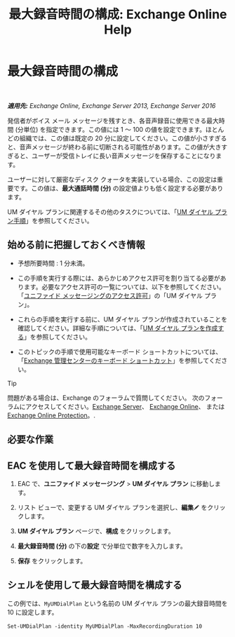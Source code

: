 ﻿---
title: '最大録音時間の構成: Exchange Online Help'
TOCTitle: 最大録音時間の構成
ms:assetid: 18eeb567-1048-4c82-93cf-612cb12ec5e3
ms:mtpsurl: https://technet.microsoft.com/ja-jp/library/Ee423539(v=EXCHG.150)
ms:contentKeyID: 49895272
ms.date: 05/22/2018
mtps_version: v=EXCHG.150
ms.translationtype: HT
---

# 最大録音時間の構成

 

_**適用先:** Exchange Online, Exchange Server 2013, Exchange Server 2016_

発信者がボイス メール メッセージを残すとき、各音声録音に使用できる最大時間 (分単位) を指定できます。この値には 1 ～ 100 の値を設定できます。ほとんどの組織では、この値は既定の 20 分に設定してください。この値が小さすぎると、音声メッセージが終わる前に切断される可能性があります。この値が大きすぎると、ユーザーが受信トレイに長い音声メッセージを保存することになります。

ユーザーに対して厳密なディスク クォータを実装している場合、この設定は重要です。この値は、<strong>最大通話時間 (分)</strong> の設定値よりも低く設定する必要があります。

UM ダイヤル プランに関連するその他のタスクについては、「[UM ダイヤル プラン手順](um-dial-plan-procedures-exchange-2013-help.md)」を参照してください。

## 始める前に把握しておくべき情報

  - 予想所要時間 : 1 分未満。

  - この手順を実行する際には、あらかじめアクセス許可を割り当てる必要があります。必要なアクセス許可の一覧については、以下を参照してください。「[ユニファイド メッセージングのアクセス許可](unified-messaging-permissions-exchange-2013-help.md)」の「UM ダイヤル プラン」。

  - これらの手順を実行する前に、UM ダイヤル プランが作成されていることを確認してください。詳細な手順については、「[UM ダイヤル プランを作成する](create-a-um-dial-plan-exchange-2013-help.md)」を参照してください。

  - このトピックの手順で使用可能なキーボード ショートカットについては、「[Exchange 管理センターのキーボード ショートカット](keyboard-shortcuts-in-the-exchange-admin-center-exchange-online-protection-help.md)」を参照してください。


> [!TIP]
> 問題がある場合は、Exchange のフォーラムで質問してください。 次のフォーラムにアクセスしてください。<A href="https://go.microsoft.com/fwlink/p/?linkid=60612">Exchange Server</A>、 <A href="https://go.microsoft.com/fwlink/p/?linkid=267542">Exchange Online</A>、 または <A href="https://go.microsoft.com/fwlink/p/?linkid=285351">Exchange Online Protection</A>。.



## 必要な作業

## EAC を使用して最大録音時間を構成する

1.  EAC で、<strong>ユニファイド メッセージング</strong> \> <strong>UM ダイヤル プラン</strong> に移動します。

2.  リスト ビューで、変更する UM ダイヤル プランを選択し、<strong>編集</strong>![編集アイコン](images/Bb124582.6f53ccb2-1f13-4c02-bea0-30690e6ea71d(EXCHG.150).gif "編集アイコン") をクリックします。

3.  <strong>UM ダイヤル プラン</strong> ページで、<strong>構成</strong> をクリックします。

4.  <strong>最大録音時間 (分)</strong> の下の<strong>設定</strong> で分単位で数字を入力します。

5.  <strong>保存</strong> をクリックします。

## シェルを使用して最大録音時間を構成する

この例では、`MyUMDialPlan` という名前の UM ダイヤル プランの最大録音時間を 10 に設定します。

    Set-UMDialPlan -identity MyUMDialPlan -MaxRecordingDuration 10

